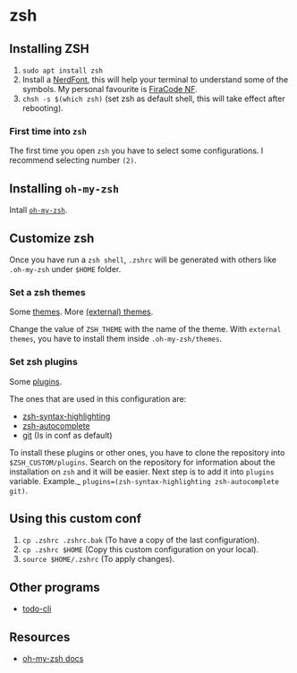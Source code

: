 # zsh

## Installing ZSH

1. `sudo apt install zsh`
2. Install a [NerdFont](https://www.nerdfonts.com/), this will help your terminal to understand some of the symbols. My personal favourite is [FiraCode NF](https://github.com/ryanoasis/nerd-fonts/releases/download/v3.0.0/FiraCode.zip).
3. `chsh -s $(which zsh)` (set zsh as default shell, this will take effect after rebooting).

### First time into `zsh`

The first time you open `zsh` you have to select some configurations. I recommend selecting number `(2)`.

## Installing `oh-my-zsh`

Intall [`oh-my-zsh`](https://ohmyz.sh/#install).

## Customize zsh

Once you have run a `zsh shell`, `.zshrc` will be generated with others like `.oh-my-zsh` under `$HOME` folder.

### Set a zsh themes

Some [themes](https://github.com/ohmyzsh/ohmyzsh/wiki/Themes). More [(external) themes](https://github.com/ohmyzsh/ohmyzsh/wiki/External-themes).

Change the value of `ZSH_THEME` with the name of the theme. With `external themes`, you have to install them inside `.oh-my-zsh/themes`.

### Set zsh plugins

Some [plugins](https://github.com/ohmyzsh/ohmyzsh/wiki/Plugins).

The ones that are used in this configuration are:

- [zsh-syntax-highlighting](https://github.com/zsh-users/zsh-syntax-highlighting/blob/master/INSTALL.md#oh-my-zsh)
- [zsh-autocomplete](https://github.com/marlonrichert/zsh-autocomplete)
- [git](https://github.com/ohmyzsh/ohmyzsh/tree/master/plugins/git) (Is in conf as default)

To install these plugins or other ones, you have to clone the repository into `$ZSH_CUSTOM/plugins`. Search on the repository for information about the installation on `zsh` and it will be easier. Next step is to add it into `plugins` variable. Example._ `plugins=(zsh-syntax-highlighting zsh-autocomplete git)`.

## Using this custom conf

1. `cp .zshrc .zshrc.bak` (To have a copy of the last configuration).
2. `cp .zshrc $HOME` (Copy this custom configuration on your local).
3. `source $HOME/.zshrc` (To apply changes).

## Other programs

- [todo-cli](https://github.com/blitty-codes/todo-cli)

## Resources

- [oh-my-zsh docs](https://ohmyz.sh/)


